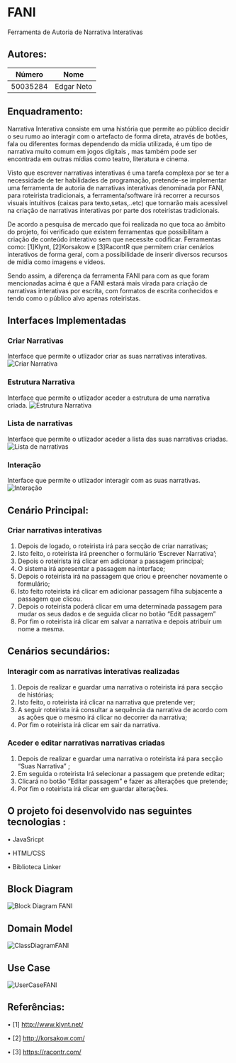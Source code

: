 # FANI
Ferramenta de Autoria de Narrativa Interativas 

## Autores:

| Número | Nome |
|--------|------|
|  50035284  | Edgar Neto |


## Enquadramento:

 
Narrativa Interativa consiste em uma história que permite ao público decidir o seu rumo ao interagir com o artefacto de forma direta, através de botões, fala ou diferentes formas dependendo da mídia utilizada, é um tipo de narrativa muito comum em jogos digitais , mas também pode ser encontrada em outras mídias como teatro, literatura e cinema.

Visto que escrever narrativas interativas é uma tarefa complexa por se ter a necessidade de ter habilidades de programação, pretende-se  implementar uma ferramenta de autoria de narrativas interativas denominada por FANI, para roteirista tradicionais, a ferramenta/software irá recorrer a recursos visuais intuitivos (caixas para texto,setas,..etc) que tornarão mais acessível na criação de narrativas interativas por parte dos roteiristas tradicionais.

De acordo a pesquisa de mercado que foi realizada no que toca ao âmbito do projeto, foi verificado que existem ferramentas que possibilitam a criação de conteúdo interativo sem que necessite codificar. Ferramentas como: [1]Klynt, [2]Korsakow e [3]RacontR que permitem criar cenários interativos de forma geral, com a possibilidade de inserir diversos recursos de midia como imagens e vídeos.

Sendo assim, a diferença da ferramenta FANI para com as que foram mencionadas acima é que a FANI estará mais virada para criação de narrativas interativas por escrita, com formatos  de escrita conhecidos e tendo como o público alvo apenas roteiristas.
 
## Interfaces Implementadas

### Criar Narrativas
Interface que permite o utlizador criar as suas narrativas interativas.
![Criar Narrativa](https://user-images.githubusercontent.com/55880884/107055021-bacc3f80-67c8-11eb-885c-aa37207804ba.png)

### Estrutura Narrativa
Interface que permite o utlizador aceder a estrutura de uma narrativa criada.
![Estrutura Narrativa](https://user-images.githubusercontent.com/55880884/107055119-df281c00-67c8-11eb-8077-5d6c5fb8d1fb.png)

### Lista de narrativas
Interface que permite o utlizador aceder a lista das suas narrativas criadas.
![Lista de narrativas](https://user-images.githubusercontent.com/55880884/107055277-067ee900-67c9-11eb-8945-3f590961107f.png)

### Interação
Interface que permite o utlizador interagir com as suas narrativas.
![Interação](https://user-images.githubusercontent.com/55880884/107055289-0a127000-67c9-11eb-8fe8-afeb197cdab9.png)



## Cenário Principal:

### Criar narrativas interativas

1. Depois de logado, o roteirista irá para secção de criar narrativas;
1. Isto feito, o roteirista irá preencher o formulário ‘Escrever Narrativa’;
1. Depois o roteirista irá clicar em adicionar a passagem principal;
1. O sistema irá apresentar a passagem na interface;
1. Depois o roteirista irá  na passagem que criou e preencher novamente o formulário;
1. Isto feito roteirista irá clicar em adicionar passagem filha subjacente a passagem que clicou.
1. Depois o  roteirista poderá  clicar em  uma determinada passagem para mudar os seus dados e de seguida clicar no botão “Edit passagem”
1. Por fim o roteirista irá clicar em salvar a narrativa e depois atribuir um nome a mesma. 

## Cenários secundários:

### Interagir com as narrativas interativas realizadas

1. Depois de realizar e guardar uma narrativa o roteirista irá para secção de histórias;
1. Isto feito, o roteirista irá clicar na narrativa que pretende ver;
1. A seguir roteirista irá consultar a sequência da narrativa de acordo com as ações que o mesmo irá clicar no decorrer da narrativa;
1. Por fim o roteirista irá clicar em sair da narrativa. 

### Aceder e editar narrativas narrativas criadas

1. Depois de realizar e guardar uma narrativa o roteirista irá para secção  “Suas Narrativa” ;
1. Em seguida o roteirista Irá selecionar a passagem que pretende editar;
1. Clicará no botão “Editar passagem” e fazer as alterações que pretende;
1. Por fim o roteirista irá clicar em  guardar alterações.


## O projeto foi desenvolvido nas seguintes tecnologias :

•	JavaSricpt

•	HTML/CSS

•	Biblioteca Linker




## Block Diagram 
![Block Diagram FANI](https://user-images.githubusercontent.com/55880884/107056796-a12bf780-67ca-11eb-9776-8d1772a10d3c.jpg)

## Domain Model
![ClassDiagramFANI](https://user-images.githubusercontent.com/55880884/107058154-29f76300-67cc-11eb-933b-bf6e9194f0cd.png)

## Use Case
![UserCaseFANI](https://user-images.githubusercontent.com/55880884/107057225-22838a00-67cb-11eb-8fb2-05dce7cc27da.png)





## Referências:

•	[1] http://www.klynt.net/

•	[2] http://korsakow.com/

•	[3] https://racontr.com/


